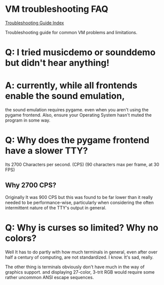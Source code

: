 # VM troubleshooting FAQ
[Troubleshooting Guide Index](troubleshoot.md)

Troubleshooting guide for common VM problems and limitations.

# Q: I tried musicdemo or sounddemo but didn't hear anything!

# A: currently, while all frontends enable the sound emulation,
the sound emulation requires pygame. even when you aren't using
the pygame frontend. Also, ensure your Operating System hasn't
muted the program in some way.

# Q: Why does the pygame frontend have a slower TTY?
Its 2700 Characters per second. (CPS) (90 characters max per frame, at 30 FPS)

## Why 2700 CPS?

Originally It was 900 CPS but this was found to be far lower than it really needed
to be performance-wise, particularly when considering the often intermittent
nature of the TTY's output in general.

# Q: Why is curses so limited? Why no colors?
Well It has to do partly with how much terminals in general, even after over half
a century of computing, are not standardized. I know. It's sad, really.

The other thing is terminals obviously don't have much in the way of graphics support.
and displaying 27-color, 3-trit RGB would require some rather uncommon
ANSI escape sequences.
